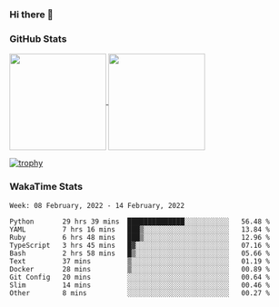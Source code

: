 ### Hi there 👋

### GitHub Stats

<a href="https://github.com/anuraghazra/github-readme-stats">
  <img align="center" height="170px" src="https://github-readme-stats.vercel.app/api/top-langs/?username=tksfjt1024&layout=compact&count_private=true&show_icons=true&show_icons=true&theme=graywhite" />
</a>
<a href="https://github.com/anuraghazra/github-readme-stats">
  <img align="center" height="170px" src="https://github-readme-stats.vercel.app/api?username=tksfjt1024&count_private=true&show_icons=true&show_icons=true&theme=graywhite" />
</a>

[![trophy](https://github-profile-trophy.vercel.app/?username=tksfjt1024)](https://github.com/ryo-ma/github-profile-trophy)

### WakaTime Stats

<!--START_SECTION:waka-->
```text
Week: 08 February, 2022 - 14 February, 2022

Python       29 hrs 39 mins  ██████████████░░░░░░░░░░░   56.48 % 
YAML         7 hrs 16 mins   ███▒░░░░░░░░░░░░░░░░░░░░░   13.84 % 
Ruby         6 hrs 48 mins   ███▒░░░░░░░░░░░░░░░░░░░░░   12.96 % 
TypeScript   3 hrs 45 mins   █▓░░░░░░░░░░░░░░░░░░░░░░░   07.16 % 
Bash         2 hrs 58 mins   █▒░░░░░░░░░░░░░░░░░░░░░░░   05.66 % 
Text         37 mins         ▒░░░░░░░░░░░░░░░░░░░░░░░░   01.19 % 
Docker       28 mins         ▒░░░░░░░░░░░░░░░░░░░░░░░░   00.89 % 
Git Config   20 mins         ░░░░░░░░░░░░░░░░░░░░░░░░░   00.64 % 
Slim         14 mins         ░░░░░░░░░░░░░░░░░░░░░░░░░   00.46 % 
Other        8 mins          ░░░░░░░░░░░░░░░░░░░░░░░░░   00.27 % 
```
<!--END_SECTION:waka-->
